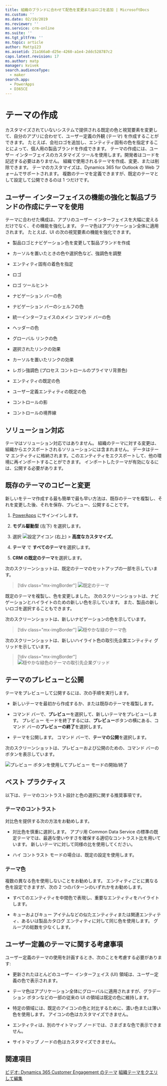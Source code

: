```yaml
---
title: 組織のブランドに合わせて配色を変更またはロゴを追加 | MicrosoftDocs
ms.custom: ''
ms.date: 02/19/2019
ms.reviewer: ''
ms.service: crm-online
ms.suite: ''
ms.tgt_pltfrm: ''
ms.topic: article
author: Mattp123
ms.assetid: 21a166a0-d25e-4260-a1e4-2ddc528787c2
caps.latest.revision: 17
ms.author: matp
manager: kvivek
search.audienceType:
  - maker
search.app:
  - PowerApps
  - D365CE
---
```

# <a name="create-a-theme"></a>テーマの作成

カスタマイズされていないシステムで提供される既定の色と視覚要素を変更して、自分のアプリに合わせて、ユーザー定義の外観 (テーマ) を作成することができます。 たとえば、会社ロゴを追加し、エンティティ固有の色を指定することによって、個人用の製品ブランドを作成できます。 テーマの作成には、ユーザー インターフェイスのカスタマイズ ツールを使用します。開発者はコードを記述する必要はありません。 組織で使用されるテーマを作成、変更、または削除できます。 テーマのカスタマイズは、Dynamics 365 for Outlook の Web フォームでサポートされます。 複数のテーマを定義できますが、既定のテーマとして設定して公開できるのは 1 つだけです。  
  
<a name="UseThemes"></a>   
## <a name="use-themes-to-enhance-the-user-interface-and-create-your-product-branding"></a>ユーザー インターフェイスの機能の強化と製品ブランドの作成にテーマを使用  
 テーマに合わせた構成は、アプリのユーザー インターフェイスを大幅に変えるだけでなく、その機能を強化します。 テーマ色はアプリケーション全体に適用されます。 たとえば、UI の次の視覚要素の機能を強化できます。  
  
-   製品ロゴとナビゲーション色を変更して製品ブランドを作成  
  
-   カーソルを置いたときの色や選択色など、強調色を調整  
  
-   エンティティ固有の着色を指定  
    
-   ロゴ  
  
-   ロゴ ツールヒント  
  
-   ナビゲーション バーの色  
  
-   ナビゲーション バーのシェルフの色

-   統一インターフェイスのメイン コマンド バーの色
  
-   ヘッダーの色  
  
-   グローバル リンクの色  
  
-   選択されたリンクの効果  
  
-   カーソルを置いたリンクの効果  
  
-   レガシ強調色 (プロセス コントロールのプライマリ背景色)  
  
-   エンティティの既定の色  
  
-   ユーザー定義エンティティの既定の色  
  
-   コントロールの影  
  
-   コントロールの境界線  
  
<a name="Solution"></a>   
## <a name="solution-awareness"></a>ソリューション対応  
 テーマはソリューション対応ではありません。 組織のテーマに対する変更は、組織からエクスポートされるソリューションには含まれません。 データはテーマ エンティティに格納されます。このエンティティをエクスポートして、他の環境に再インポートすることができます。 インポートしたテーマが有効になるには、公開する必要があります。  
  
<a name="CloneAlter"></a>   
## <a name="copy-and-alter-the-existing-theme"></a>既存のテーマのコピーと変更  
 新しいをテーマ作成する最も簡単で最も早い方法は、既存のテーマを複製し、それを変更した後、それを保存、プレビュー、公開することです。 
 
1.  [PowerApps](https://web.powerapps.com/?utm_source=padocs&utm_medium=linkinadoc&utm_campaign=referralsfromdoc) にサインインします。

2.  **モデル駆動型** (左下) を選択します。 

3.  選択 ![設定アイコン](../model-driven-apps/media/powerapps-gear.png) (右上) > **高度なカスタマイズ**。 

4. **テーマ** で **すべてのテーマ**を選択します。 

5. **CRM の既定のテーマ**を選択します。 

次のスクリーンショットは、既定のテーマのセットアップの一部を示しています。  

> [!div class="mx-imgBorder"] 
> ![既定のテーマ](media/default-theme.png) 
  
 既定のテーマを複製し、色を変更しました。 次のスクリーンショットは、ナビゲーションとハイライトのための新しい色を示しています。 また、製品の新しいロゴを選択することもできます。  
  
 次のスクリーンショットは、新しいナビゲーションの色を示しています。  
 
 > [!div class="mx-imgBorder"] 
 > ![穏やかな緑のテーマ色](media/theme-gentle-green.png "穏やかな緑のテーマ色")  
  
 次のスクリーンショットは、新しいハイライト色の取引先企業エンティティ グリッドを示しています。  
 
 > [!div class="mx-imgBorder"] 
 > ![穏やかな緑色のテーマの取引先企業グリッド](media/themes-gentle-green-account-grid.png "穏やかな緑色のテーマの取引先企業グリッド")  
  
<a name="Publish"></a>   
## <a name="preview-and-publish-a-theme"></a>テーマのプレビューと公開  
 テーマをプレビューして公開するには、次の手順を実行します。  
  
-   新しいテーマを最初から作成するか、または既存のテーマを複製します。  
  
-   コマンド バーで、**プレビュー**を選択して、新しいテーマをプレビューします。 プレビュー モードを終了するには、**プレビュー**ボタンの横にある、コマンド バーの**プレビューの終了**を選択します。  
  
-   テーマを公開します。 コマンド バーで、**テーマの公開**を選択します。  
  
 次のスクリーンショットは、プレビューおよび公開のための、コマンド バーのボタンを表示しています。  
  
 ![プレビュー ボタンを使用してプレビュー モードの開始/終了](media/themes-preview-buttons.PNG "プレビュー ボタンを使用してプレビュー モードの開始/終了")  
  
<a name="BestPracticies"></a>   
## <a name="best-practices"></a>ベスト プラクティス  
 以下は、テーマのコントラスト設計と色の選択に関する推奨事項です。  
  
### <a name="theme-contrast"></a>テーマのコントラスト  
 対比色を提供する次の方法をお勧めします。  
  
-   対比色を慎重に選択します。 アプリ用 Common Data Service の標準の既定テーマでは、最適な使いやすさを確保する適切なコントラスト比を用いています。 新しいテーマに対して同様の比を使用してください。  
  
-   ハイ コントラスト モードの場合は、既定の設定を使用します。  
  
### <a name="theme-colors"></a>テーマ色  
 複数の異なる色を使用しないことをお勧めします。 エンティティごとに異なる色を設定できますが、次の 2 つのパターンのいずれかをお勧めします。  
  
-   すべてのエンティティを中間色で表現し、重要なエンティティをハイライトします。  
  
-   キューおよびキュー アイテムなどの似たエンティティまたは関連エンティティ、あるいは製品カタログ エンティティに対して同じ色を使用します。 グループの総数を少なくします。  
  
<a name="Considerations"></a>   
## <a name="custom-theme-considerations"></a>ユーザー定義のテーマに関する考慮事項  
 ユーザー定義のテーマの使用を計画するとき、次のことを考慮する必要があります:  
  
-   更新されたほとんどのユーザー インターフェイス (UI) 領域は、ユーザー定義の色で表示されます。  
  
-   テーマ色はアプリケーション全体にグローバルに適用されますが、グラデーション ボタンなどの一部の従来の UI の領域は既定の色に維持します。  
  
-   特定の領域には、既定のアイコンの色と対比するために、濃い色または薄い色を使用します。 アイコンの色はカスタマイズできません。  
  
-   エンティティは、別のサイトマップ ノードでは、さまざまな色で表示できません。  
  
-   サイトマップ ノードの色はカスタマイズできません。  
  
## <a name="see-also"></a>関連項目  
         
 [ビデオ: Dynamics 365 Customer Engagement のテーマ](http://go.microsoft.com/fwlink/p/?LinkId=529568) [組織テーマをクエリして編集](https://docs.microsoft.com/dynamics365/customer-engagement/developer/customize-dev/query-and-edit-an-organization-theme)

